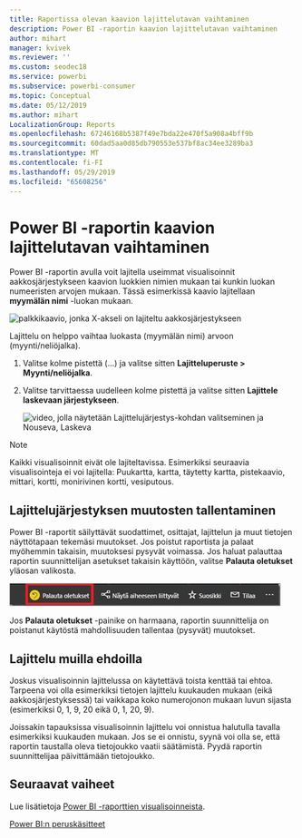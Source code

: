 ```yaml
---
title: Raportissa olevan kaavion lajittelutavan vaihtaminen
description: Power BI -raportin kaavion lajittelutavan vaihtaminen
author: mihart
manager: kvivek
ms.reviewer: ''
ms.custom: seodec18
ms.service: powerbi
ms.subservice: powerbi-consumer
ms.topic: Conceptual
ms.date: 05/12/2019
ms.author: mihart
LocalizationGroup: Reports
ms.openlocfilehash: 67246168b5387f49e7bda22e470f5a908a4bff9b
ms.sourcegitcommit: 60dad5aa0d85db790553e537bf8ac34ee3289ba3
ms.translationtype: MT
ms.contentlocale: fi-FI
ms.lasthandoff: 05/29/2019
ms.locfileid: "65608256"
---
```

# <a name="change-how-a-chart-is-sorted-in-a-power-bi-report"></a>Power BI -raportin kaavion lajittelutavan vaihtaminen
Power BI -raportin avulla voit lajitella useimmat visualisoinnit aakkosjärjestykseen kaavion luokkien nimien mukaan tai kunkin luokan numeeristen arvojen mukaan. Tässä esimerkissä kaavio lajitellaan **myymälän nimi** -luokan mukaan.

![palkkikaavio, jonka X-akseli on lajiteltu aakkosjärjestykseen](media/end-user-change-sort/pbi_chartsortcategory.png)

Lajittelu on helppo vaihtaa luokasta (myymälän nimi) arvoon (myynti/neliöjalka).

1. Valitse kolme pistettä (...) ja valitse sitten **Lajitteluperuste > Myynti/neliöjalka**.
2. Valitse tarvittaessa uudelleen kolme pistettä ja valitse sitten **Lajittele laskevaan järjestykseen**.

   ![video, jolla näytetään Lajittelujärjestys-kohdan valitseminen ja Nouseva, Laskeva](media/end-user-change-sort/sort.gif)

> [!NOTE]
> Kaikki visualisoinnit eivät ole lajiteltavissa. Esimerkiksi seuraavia visualisointeja ei voi lajitella: Puukartta, kartta, täytetty kartta, pistekaavio, mittari, kortti, monirivinen kortti, vesiputous.

## <a name="saving-changes-you-make-to-sort-order"></a>Lajittelujärjestyksen muutosten tallentaminen
Power BI -raportit säilyttävät suodattimet, osittajat, lajittelun ja muut tietojen näyttötapaan tekemäsi muutokset. Jos poistut raportista ja palaat myöhemmin takaisin, muutoksesi pysyvät voimassa.  Jos haluat palauttaa raportin suunnittelijan asetukset takaisin käyttöön, valitse **Palauta oletukset** yläosan valikosta. 

![pysyvä lajittelu](media/end-user-change-sort/power-bi-reset-to-default.png)

Jos **Palauta oletukset** -painike on harmaana, raportin suunnittelija on poistanut käytöstä mahdollisuuden tallentaa (pysyvät) muutokset.

<a name="other"></a>
## <a name="sorting-using-other-criteria"></a>Lajittelu muilla ehdoilla
Joskus visualisoinnin lajittelussa on käytettävä toista kenttää tai ehtoa.  Tarpeena voi olla esimerkiksi tietojen lajittelu kuukauden mukaan (eikä aakkosjärjestyksessä) tai vaikkapa koko numerojonon mukaan luvun sijasta (esimerkiksi 0, 1, 9, 20 eikä 0, 1, 20, 9).  

Joissakin tapauksissa visualisoinnin lajittelu voi onnistua halutulla tavalla esimerkiksi kuukauden mukaan.  Jos se ei onnistu, syynä voi olla se, että raportin taustalla oleva tietojoukko vaatii säätämistä. Pyydä raportin suunnittelijaa päivittämään tietojoukko.

## <a name="next-steps"></a>Seuraavat vaiheet
Lue lisätietoja [Power BI -raporttien visualisoinneista](end-user-visualizations.md).

[Power BI:n peruskäsitteet](end-user-basic-concepts.md)
